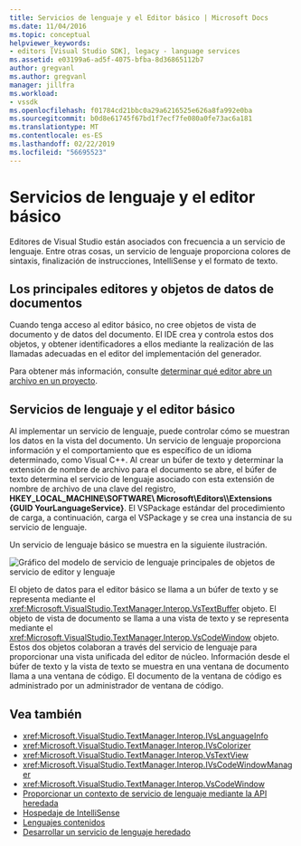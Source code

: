 ```yaml
---
title: Servicios de lenguaje y el Editor básico | Microsoft Docs
ms.date: 11/04/2016
ms.topic: conceptual
helpviewer_keywords:
- editors [Visual Studio SDK], legacy - language services
ms.assetid: e03199a6-ad5f-4075-bfba-8d36865112b7
author: gregvanl
ms.author: gregvanl
manager: jillfra
ms.workload:
- vssdk
ms.openlocfilehash: f01784cd21bbc0a29a6216525e626a8fa992e0ba
ms.sourcegitcommit: b0d8e61745f67bd1f7ecf7fe080a0fe73ac6a181
ms.translationtype: MT
ms.contentlocale: es-ES
ms.lasthandoff: 02/22/2019
ms.locfileid: "56695523"
---
```

# <a name="language-services-and-the-core-editor"></a>Servicios de lenguaje y el editor básico
Editores de Visual Studio están asociados con frecuencia a un servicio de lenguaje. Entre otras cosas, un servicio de lenguaje proporciona colores de sintaxis, finalización de instrucciones, IntelliSense y el formato de texto.

## <a name="core-editors-and-document-data-objects"></a>Los principales editores y objetos de datos de documentos
 Cuando tenga acceso al editor básico, no cree objetos de vista de documento y de datos del documento. El IDE crea y controla estos dos objetos, y obtener identificadores a ellos mediante la realización de las llamadas adecuadas en el editor del implementación del generador.

 Para obtener más información, consulte [determinar qué editor abre un archivo en un proyecto](../extensibility/internals/determining-which-editor-opens-a-file-in-a-project.md).

## <a name="language-services-and-the-core-editor"></a>Servicios de lenguaje y el editor básico
 Al implementar un servicio de lenguaje, puede controlar cómo se muestran los datos en la vista del documento. Un servicio de lenguaje proporciona información y el comportamiento que es específico de un idioma determinado, como Visual C++. Al crear un búfer de texto y determinar la extensión de nombre de archivo para el documento se abre, el búfer de texto determina el servicio de lenguaje asociado con esta extensión de nombre de archivo de una clave del registro, **HKEY_LOCAL_MACHINE\SOFTWARE\ Microsoft\Editors\\\Extensions {GUID YourLanguageService}**. El VSPackage estándar del procedimiento de carga, a continuación, carga el VSPackage y se crea una instancia de su servicio de lenguaje.

 Un servicio de lenguaje básico se muestra en la siguiente ilustración.

 ![Gráfico del modelo de servicio de lenguaje](../extensibility/media/vslanguageservicemodel.gif "vsLanguageServiceModel") principales de objetos de servicio de editor y lenguaje

 El objeto de datos para el editor básico se llama a un búfer de texto y se representa mediante el <xref:Microsoft.VisualStudio.TextManager.Interop.VsTextBuffer> objeto. El objeto de vista de documento se llama a una vista de texto y se representa mediante el <xref:Microsoft.VisualStudio.TextManager.Interop.VsCodeWindow> objeto. Estos dos objetos colaboran a través del servicio de lenguaje para proporcionar una vista unificada del editor de núcleo. Información desde el búfer de texto y la vista de texto se muestra en una ventana de documento llama a una ventana de código. El documento de la ventana de código es administrado por un administrador de ventana de código.

## <a name="see-also"></a>Vea también
- <xref:Microsoft.VisualStudio.TextManager.Interop.IVsLanguageInfo>
- <xref:Microsoft.VisualStudio.TextManager.Interop.IVsColorizer>
- <xref:Microsoft.VisualStudio.TextManager.Interop.VsTextView>
- <xref:Microsoft.VisualStudio.TextManager.Interop.IVsCodeWindowManager>
- <xref:Microsoft.VisualStudio.TextManager.Interop.VsCodeWindow>
- [Proporcionar un contexto de servicio de lenguaje mediante la API heredada](../extensibility/providing-a-language-service-context-by-using-the-legacy-api.md)
- [Hospedaje de IntelliSense](../extensibility/intellisense-hosting.md)
- [Lenguajes contenidos](../extensibility/contained-languages.md)
- [Desarrollar un servicio de lenguaje heredado](../extensibility/internals/developing-a-legacy-language-service.md)